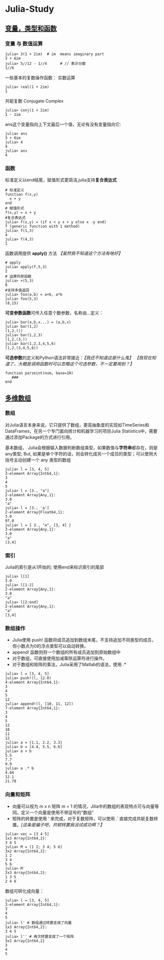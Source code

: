 # Julia-Study

## [变量，类型和函数](http://www.justinablog.com/archives/1594)

### 变量 与 数值运算

```
julia> 3(1 + 2im)  # im  means imaginary part
3 + 6im
julia> 5//12 - 1//4      # // 表示分数
1//6
```
一些基本的复数操作函数：
实数运算
```
julia> real(1 + 2im)
1
```
共轭复数  Conjugate Complex
```
julia> conj(1 + 2im)
1 - 2im
```

ans这个变量指向上下文最后一个值，无论有没有变量指向它:
```
julia> ans  
3 + 6im
julia> 4
4
julia> ans
4
```

### 函数
标准定义以end结尾，赋值形式更简洁,julia支持**复合表达式**
```
# 标准定义
function f(x,y)
  x + y
end
# 赋值形式
f(x,y) = x + y
#复合表达式
julia> f(x,y) = (if x < y x + y else x -y end) 
f (generic function with 1 method) 
julia> f(1,3)
4
julia> f(4,3)
1
```
函数调用提供 **apply()** 方法 *【虽然我不知道这个方法有啥好】*
```
# apply
julia> apply(f,5,3)
2
# 运算符即函数
julia> +(5,3)
8
#支持多值返回
julia> foo(a,b) = a+b, a*b
julia> foo(5,3)
(8,15)
```

**可变参数函数**可传入任意个数参数，名称由...定义：
```
julia> bar(a,b,x...) = (a,b,x)
julia> bar(1,2)
(1,2,())
julia> bar(1,2,3)
(1,2,(3,))
julia> bar(1,2,3,4,5,6)
(1,2,(3,4,5,6))
```

**可选参数**的定义和Python语法非常接近：*【我还不知道这是什么鬼】*
*【我现在知道了，大概是调用函数时可以忽略这个可选参数，不一定要用到？】*
```
function parseint(num, base=10)
   ###
end
```

## [多维数组](http://www.justinablog.com/archives/1604)

### 数组

对Julia语言本身来说，它只提供了数组，更高抽象度的实现如TimeSeries和DataFrames，在另一个专门面向统计和机器学习的项目Julia Statistics中，需要通过添加Package的方式进行引用。


基本数组， Julia会根据输入数据判断数组类型，如果数值与**字符串**都存在，则是any类型; But, 如果是单个字符的话，则会转化成另一个成员的类型；可以使用大括号主动创建一个 any 类型的数组
```
julia> l = [3, 4, 5]
3-element Array{Int64,1}:
3
4
5
julia> l = [3., "a"]
2-element Array{Any,1}:
3.0
"a"
julia> l = [3., 'a']
2-element Array{Float64,1}:
3.0
97.0
julia> l = { 3., "a", [3, 4] }
3-element Array{Any,1}:
3.0
"a"
[3,4]
```
### 索引
Julia的索引是从1开始的; 使用end来标识索引的尾部 
```
julia> l[1]
3.0
julia> l[1:2]
2-element Array{Any,1}:
3.0
"a"
julia> l[2:end]
2-element Array{Any,1}:
"a"
[3,4]
```
### 数组操作
- Julia使用 push! 函数将成员追加到数组末尾，不支持追加不同类型的成员，但小数点为0的浮点类型可以自动转换。
- append! 函数则将一个数组的所有成员追加到原始数组中
- 对于数组，可直接使用加减乘除运算符进行操作。
- 对于数组和矩阵的乘法，Julia采用了Matlab的语法，使用 .* 
```
julia> l = [3, 4, 5]
julia> push!(l, 12.0)
4-element Array{Int64,1}:
3
4
5
12
julia> append!(l, [10, 11, 12])
7-element Array{Int64,1}:
3
4
5
12
10
11
12
julia> a = [1.1, 2.2, 3.3]
julia> b = [4.4, 5.5, 6.6]
julia> a + b
5.5
7.7
9.9
julia> a .* b
4.84
12.1
21.78
```

### 向量和矩阵
- 向量可以视为 m x n 矩阵 m = 1 的情况，Jilia中的数组的表现特点可与向量等同。定义一个向量是使用不带逗号的“数组”
- 矩阵的转置是使用 ‘ 来完成，对于复数矩阵，可以使用 .’ 直接完成共轭复数转置。*[这条是骗子吧，共轭转置我没试成功啊？】*
```
julia> vec = [3 4 5]
1x3 Array{Int64,2}:
3 4 5
julia> M = [1 2; 3 4; 5 6]
3x2 Array{Int64,2}:
1 2
3 4
5 6
julia> M'
2x3 Array{Int64,2}:
1 3 5
2 4 6
```
数组可转化成向量：
```
julia> l = [3, 4, 5]
3-element Array{Int64,1}:
3
4
5
julia> l' # 数组通过转置变成了向量
1x3 Array{Int64,2}:
3 4 5
julia> l'' # 再次转置变成了一个矩阵
3x1 Array{Int64,2}
3
4
5
```
